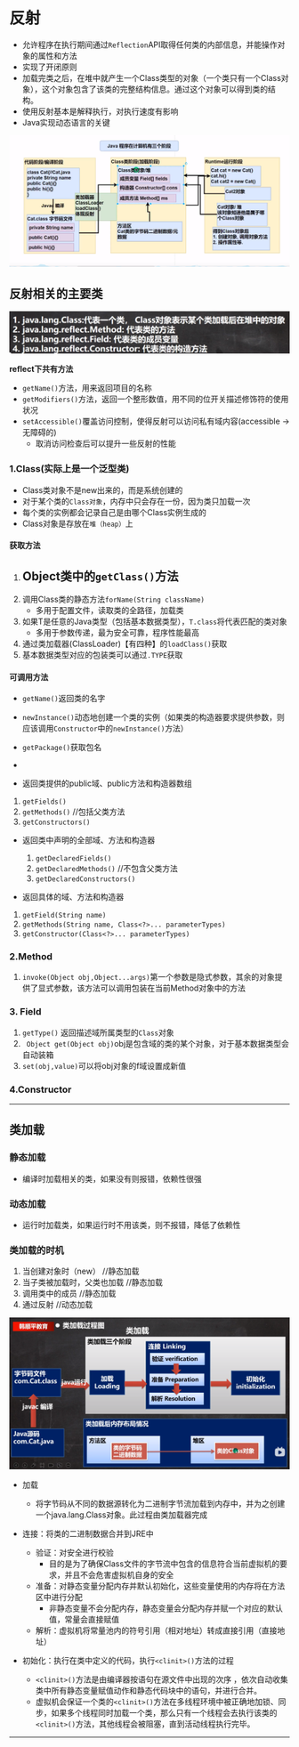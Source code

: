 # 反射

- 允许程序在执行期间通过`Reflection`API取得任何类的内部信息，并能操作对象的属性和方法
- 实现了开闭原则
- 加载完类之后，在堆中就产生一个Class类型的对象（一个类只有一个Class对象），这个对象包含了该类的完整结构信息。通过这个对象可以得到类的结构。
- 使用反射基本是解释执行，对执行速度有影响
- Java实现动态语言的关键

![](java反射/image-20211013130034042.png)



## 反射相关的主要类

![image-20211012222304104](java反射/image-20211012222304104.png)



**reflect下共有方法**

- `getName()`方法，用来返回项目的名称
- `getModifiers()`方法，返回一个整形数值，用不同的位开关描述修饰符的使用状况
- `setAccessible()`覆盖访问控制，使得反射可以访问私有域内容(accessible -> 无障碍的)
  - 取消访问检查后可以提升一些反射的性能



### 1.Class(实际上是一个泛型类)

- Class类对象不是new出来的，而是系统创建的
- 对于某个类的`Class对象`，内存中只会存在一份，因为类只加载一次
- 每个类的实例都会记录自己是由哪个Class实例生成的
- Class对象是存放在`堆（heap）`上

#### 获取方法

1. Object类中的`getClass()`方法
   - 
2. 调用Class类的静态方法`forName(String className)`
   - 多用于配置文件，读取类的全路径，加载类
3. 如果T是任意的Java类型（包括基本数据类型），`T.class`将代表匹配的类对象
   - 多用于参数传递，最为安全可靠，程序性能最高
4. 通过类加载器(ClassLoader)【有四种】的`loadClass()`获取
5. 基本数据类型对应的包装类可以通过`.TYPE`获取

#### 可调用方法

- `getName()`返回类的名字
- `newInstance()`动态地创建一个类的实例（如果类的构造器要求提供参数，则应该调用`Constructor`中的`newInstance()`方法）
- `getPackage()`获取包名
- 



- 返回类提供的public域、public方法和构造器数组

1. `getFields()`
2. `getMethods()`    //包括父类方法
3. `getConstructors()`



- 返回类中声明的全部域、方法和构造器

  1. `getDeclaredFields()`
  2. `getDeclaredMethods()`    //不包含父类方法
  3. `getDeclaredConstructors()`



- 返回具体的域、方法和构造器

1. `getField(String name)`
2. `getMethods(String name, Class<?>... parameterTypes)`
3. `getConstructor(Class<?>... parameterTypes)`





### 2.Method

1. `invoke(Object obj,Object...args)`第一个参数是隐式参数，其余的对象提供了显式参数，该方法可以调用包装在当前Method对象中的方法



### 3. Field

1. `getType()`    返回描述域所属类型的`Class`对象
2. ` Object get(Object obj)`obj是包含域的类的某个对象，对于基本数据类型会自动装箱
3. `set(obj,value)`可以将obj对象的f域设置成新值

### 4.Constructor



---

## 类加载

### 静态加载

- 编译时加载相关的类，如果没有则报错，依赖性很强

### 动态加载

- 运行时加载类，如果运行时不用该类，则不报错，降低了依赖性



### 类加载的时机

1. 当创建对象时（new） //静态加载
2. 当子类被加载时，父类也加载    //静态加载
3. 调用类中的成员    //静态加载
4. 通过反射    //动态加载



![image-20211013152946532](java反射/image-20211013152946532.png)



- 加载

  - 将字节码从不同的数据源转化为二进制字节流加载到内存中，并为之创建一个java.lang.Class对象。此过程由类加载器完成

  

- 连接：将类的二进制数据合并到JRE中

  - 验证：对安全进行校验
    - 目的是为了确保Class文件的字节流中包含的信息符合当前虚拟机的要求，并且不会危害虚拟机自身的安全
  - 准备：对静态变量分配内存并默认初始化，这些变量使用的内存将在方法区中进行分配
    - 非静态变量不会分配内存，静态变量会分配内存并赋一个对应的默认值，常量会直接赋值
  - 解析：虚拟机将常量池内的符号引用（相对地址）转成直接引用（直接地址）



- 初始化：执行在类中定义的代码，执行`<clinit>()`方法的过程
  - `<clinit>()`方法是由编译器按语句在源文件中出现的次序 ，依次自动收集类中所有静态变量赋值动作和静态代码块中的语句，并进行合并。
  - 虚拟机会保证一个类的`<clinit>()`方法在多线程环境中被正确地加锁、同步，如果多个线程同时加载一个类，那么只有一个线程会去执行该类的`<clinit>()`方法，其他线程会被阻塞，直到活动线程执行完毕。

---

